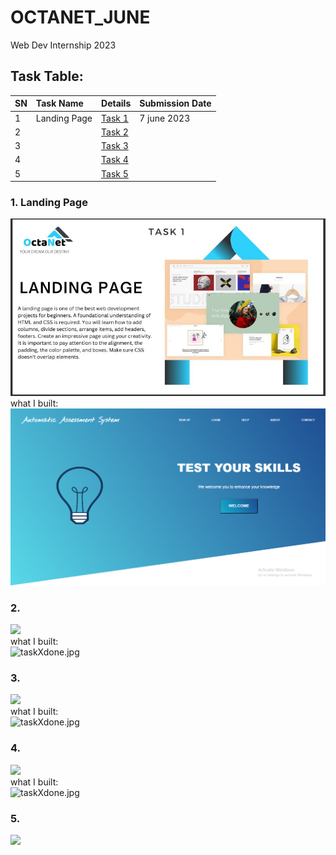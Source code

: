 # OCTANET_JUNE
Web Dev Internship 2023

## Task Table:
| SN | Task Name | Details | Submission Date |
| :--- | :--- | :--- | :--- |
| 1 | Landing Page | [Task 1](https://octanet.in/task-1/) | 7 june 2023 |
| 2 |  | [Task 2](https://octanet.in/task-2/) |  |
| 3 |  | [Task 3](https://octanet.in/task-3/) |  |
| 4 |  | [Task 4](https://octanet.in/task-4/) |  |
| 5 |  | [Task 5](https://octanet.in/task-5/) |  |
 
### 1. Landing Page
![](Task_assigned/task1.jpg) <br>
what I built: <br>
![Task1_LandingPage](Task1_LandingPage/lp.png)<br>

### 2. 
![](task.jpg) <br>
what I built: <br>
![taskXdone.jpg]()<br>

### 3. 
![](task.jpg) <br>
what I built: <br>
![taskXdone.jpg]()<br>

### 4.
![](task.jpg) <br>
what I built: <br>
![taskXdone.jpg]()<br>

### 5.
![](task.jpg) <br>
